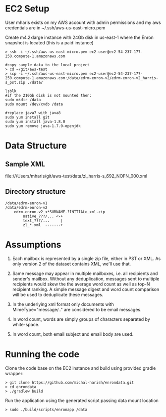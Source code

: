 # EC2 Setup 

User mharis exists on my AWS account with admin permissions and
my aws credentials are in ~/.ssh/aws-us-east-micro.pem

Create m4.2xlarge instance with 24Gb disk in us-east-1 where the 
Enron snapshot is located (this is a paid instance)


    > ssh -i ~/.ssh/aws-us-east-micro.pem ec2-user@ec2-54-237-177-250.compute-1.amazonaws.com

    #copy sample data to the local project
    > cd ~/git/aws-test
    > scp -i ~/.ssh/aws-us-east-micro.pem ec2-user@ec2-54-237-177-250.compute-1.amazonaws.com:/data/edrm-enron-v2/edrm-enron-v2_harris-s_pst.zip ./data/
    
    lsblk    
    #if the 210Gb disk is not mounted then:
    sudo mkdir /data
    sudo mount /dev/xvdb /data

    #replace java7 with java8
    sudo yum install git
    sudo yum install java-1.8.0
    sudo yum remove java-1.7.0-openjdk

# Data Structure

## Sample XML

file:///Users/mharis/git/aws-test/data/zl_harris-s_692_NOFN_000.xml

## Directory structure
    /data/edrm-enron-v1
    /data/edrm-enron-v2
        edrm-enron-v2_<*SURNAME-?INITIAL>_xml.zip
            native_???/... <-+
            text_???/...     |
            zl_*.xml  -------+
        
        
# Assumptions

1. Each mailbox is represented by a single zip file, either in PST or XML.
As only version 2 of the dataset contains XML, we'll use that.

2. Same message may appear in multiple mailboxes, i.e.
all recipients and sender's mailbox. Without any deduplication, messages
sent to multiple recipients would skew the the average word count 
as well as top-N recipient ranking. A simple message digest and
word count comparison will be used to deduplicate these messages. 

3. In the underlying xml format only documents with MimeType="message/.." 
are considered to be email messages.

4. In word count, words are simply groups of characters separated by white-space.

5. In word count, both email subject and email body are used.

# Running the code

Clone the code base on the EC2 instance and build using provided gradle wrapper:

    > git clone https://github.com/michal-harish/enrondata.git
    > cd enrondata 
    > ./gradlew build

Run the application using the generated script passing data mount location 
 
    > sudo ./build/scripts/enronapp /data


        